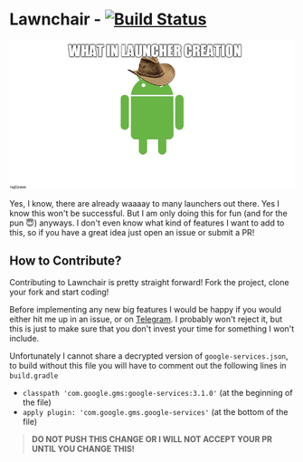 # Lawnchair - [![Build Status](https://travis-ci.org/Deletescape-Media/Lawnchair.svg?branch=master)](https://travis-ci.org/Deletescape-Media/Lawnchair)

![What in launcher creation?](meme.jpg)

Yes, I know, there are already waaaay to many launchers out there.
Yes I know this won't be successful. But I am only doing this for fun (and for the pun :innocent:) anyways.
I don't even know what kind of features I want to add to this, so if you have a great idea just open an issue or submit a PR!

## How to Contribute?

Contributing to Lawnchair is pretty straight forward! Fork the project, clone your fork and start coding!

Before implementing any new big features I would be happy if you would either hit me up in an issue, or on [Telegram](https://t.me/deletescape). I probably won't reject it, but this is just to make sure that you don't invest your time for something I won't include.

Unfortunately I cannot share a decrypted version of `google-services.json`, to build without this file you will have to comment out the following lines in `build.gradle`
 * `classpath 'com.google.gms:google-services:3.1.0'` (at the beginning of the file)
 * `apply plugin: 'com.google.gms.google-services'` (at the bottom of the file)
 
> **DO NOT PUSH THIS CHANGE OR I WILL NOT ACCEPT YOUR PR UNTIL YOU CHANGE THIS!**